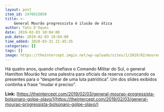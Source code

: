 ```yaml
---
layout: post
item_id: 2476915850
title: >-
    General Mourão progressista é ilusão de ótica
author: Tatu D'Oquei
date: 2019-02-03 10:04:00
pub_date: 2019-02-03 10:04:00
time_added: 2020-03-31 21:45:35
categories: []
tags: []
image: https://theintercept.imgix.net/wp-uploads/sites/1/2019/02/mourex2-1549147081.jpg?auto=compress%2Cformat&q=90&fit=crop&w=1200&h=800
---
```


Há quatro anos, quando chefiava o Comando Militar do Sul, o general Hamilton Mourão fez uma palestra para oficiais da reserva convocando os presentes para o “despertar de uma luta patriótica”. Um dos slides exibidos continha a frase “mudar é preciso”.

**Link:** [https://theintercept.com/2019/02/03/general-mourao-progressista-bolsonaro-golpe-olavo/](https://theintercept.com/2019/02/03/general-mourao-progressista-bolsonaro-golpe-olavo/)

